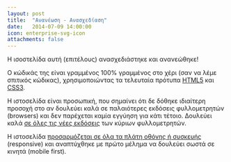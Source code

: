 ```yaml
---
layout: post
title:  "Ανανέωση - Ανασχεδίαση"
date:   2014-07-09 14:00:00
icon: enterprise-svg-icon
attachments: false
---
```


Η ισοστελίδα αυτή (επιτέλους) ανασχεδιάστηκε και ανανεώθηκε!

Ο κώδικάς της είναι γραμμένος 100% γραμμένος στο χέρι (σαν να λέμε σπιτικός κώδικας), χρησιμοποιώντας τα τελευταία πρότυπα [HTML5](https://developer.mozilla.org/en-US/docs/Web/Guide/HTML/HTML5) και [CSS3](https://developer.mozilla.org/en-US/docs/Web/CSS/CSS3).

<!-- more -->

Η ιστοσελίδα είναι προσωπική, που σημαίνει ότι δε δόθηκε ιδιαίτερη προσοχή στο αν δουλεύει καλά σε παλαιότερες εκδόσεις φυλλομετρητών (browsers) και δεν παρέχεται καμία εγγύηση για κάτι τέτοιο. Δουλεύει καλά [σε όλες τις νέες εκδόσεις](http://browsehappy.com) των κύριων φυλλομετρητών.

Η ιστοσελίδα [προσαρμόζεται σε όλα τα πλάτη οθόνης ή συσκευής](http://www.responsinator.com/?url=www.chalatz.mysch.gr) (responsive) και αναπτύχθηκε με πρώτο μέλημα να δουλεύει σωστά σε κινητά (mobile first).